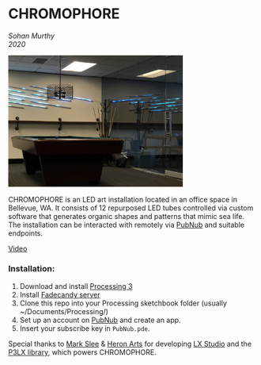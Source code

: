 CHROMOPHORE
==========
*Sohan Murthy*
<br>
*2020*

<img src="https://github.com/sohanmurthy/Chromophore/blob/master/img/chromophore.jpg" width = 70%>

CHROMOPHORE is an LED art installation located in an office space in Bellevue, WA. It consists of 12 repurposed LED tubes controlled via custom software that generates organic shapes and patterns that mimic sea life. The installation can be interacted with remotely via [PubNub](https://www.pubnub.com) and suitable endpoints.

[Video](https://www.youtube.com/watch?v=asbbJ9I7n6Q)

### Installation:

1. Download and install [Processing 3](https://processing.org/download/?processing)
2. Install [Fadecandy server](https://github.com/scanlime/fadecandy)
3. Clone this repo into your Processing sketchbook folder (usually ~/Documents/Processing/)
4. Set up an account on [PubNub](https://www.pubnub.com/) and create an app.
5. Insert your subscribe key in `PubNub.pde`.


Special thanks to [Mark Slee](https://github.com/mcslee/) & [Heron Arts](https://github.com/heronarts/) for developing [LX Studio](http://lx.studio) and the [P3LX library]((https://github.com/heronarts/P3LX)), which powers CHROMOPHORE.
